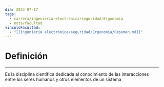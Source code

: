 ```yaml
---
dia: 2023-07-17
tags:
  - carrera/ingeniería-electrónica/seguridad/Ergonomia
  - nota/facultad
vinculoFacultad:
  - "[[ingeniería electrónica/seguridad/Ergonomia/Resumen.md]]"
---
```

# Definición
---
Es la disciplina científica dedicada al conocimiento de las interacciones entre los seres humanos y otros elementos de un sistema